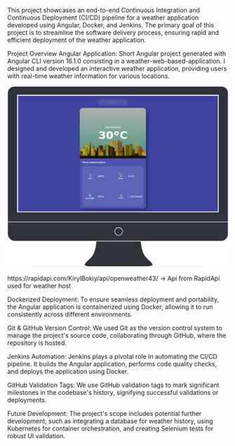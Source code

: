 This project showcases an end-to-end Continuous Integration and Continuous Deployment (CI/CD) pipeline for a weather application developed using Angular, Docker, and Jenkins. The primary goal of this project is to streamline the software delivery process, ensuring rapid and efficient deployment of the weather application.

Project Overview
Angular Application: Short Angular project generated with Angular CLI version 16.1.0 consisting in a weather-web-based-application.
I designed and developed an interactive weather application, providing users with real-time weather information for various locations.

<p align="center">
  <img src="./short_example.png" alt="Short Example Image">
</p>
https://rapidapi.com/KirylBokiy/api/openweather43/ -> Api from RapidApi used for weather host

Dockerized Deployment: To ensure seamless deployment and portability, the Angular application is containerized using Docker, allowing it to run consistently across different environments.

Git & GitHub Version Control: We used Git as the version control system to manage the project's source code, collaborating through GitHub, where the repository is hosted.

Jenkins Automation: Jenkins plays a pivotal role in automating the CI/CD pipeline. It builds the Angular application, performs code quality checks, and deploys the application using Docker.

GitHub Validation Tags: We use GitHub validation tags to mark significant milestones in the codebase's history, signifying successful validations or deployments.

Future Development: The project's scope includes potential further development, such as integrating a database for weather history, using Kubernetes for container orchestration, and creating Selenium tests for robust UI validation.